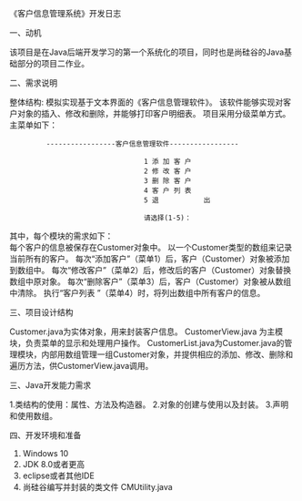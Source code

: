 《客户信息管理系统》开发日志

一、动机

该项目是在Java后端开发学习的第一个系统化的项目，同时也是尚硅谷的Java基础部分的项目二作业。

二、需求说明

整体结构:
模拟实现基于文本界面的《客户信息管理软件》。
该软件能够实现对客户对象的插入、修改和删除，并能够打印客户明细表。
项目采用分级菜单方式。主菜单如下：

             -----------------客户信息管理软件-----------------

                                     1 添 加 客 户
                                     2 修 改 客 户
                                     3 删 除 客 户
                                     4 客 户 列 表
                                     5 退           出

                                     请选择(1-5)：
                                     
其中，每个模块的需求如下：                                     
每个客户的信息被保存在Customer对象中。
以一个Customer类型的数组来记录当前所有的客户。
每次“添加客户”（菜单1）后，客户（Customer）对象被添加到数组中。
每次“修改客户”（菜单2）后，修改后的客户（Customer）对象替换数组中原对象。
每次“删除客户”（菜单3）后，客户（Customer）对象被从数组中清除。
执行“客户列表 ”（菜单4）时，将列出数组中所有客户的信息。

三、项目设计结构

Customer.java为实体对象，用来封装客户信息。
CustomerView.java 为主模块，负责菜单的显示和处理用户操作。
CustomerList.java为Customer.java的管理模块，内部用数组管理一组Customer对象，并提供相应的添加、修改、删除和遍历方法，供CustomerView.java调用。


                                     
三、Java开发能力需求

1.类结构的使用：属性、方法及构造器。
2.对象的创建与使用以及封装。
3.声明和使用数组。


四、开发环境和准备

1. Windows 10
2. JDK 8.0或者更高
3. eclipse或者其他IDE
4. 尚硅谷编写并封装的类文件 CMUtility.java 
